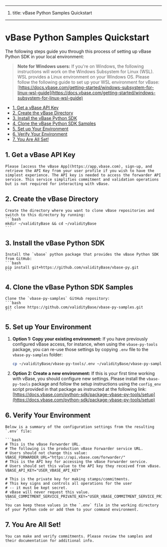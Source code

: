 ----
1. title: vBase Python Samples Quickstart
----

<!-- omit in toc -->
# vBase Python Samples Quickstart

The following steps guide you through this process of setting up vBase Python SDK in your local environment:

<!-- omit in toc -->
> **Note for Windows users:**
    If you're on Windows, the following instructions will work on the Windows Subsystem for Linux (WSL). WSL provides a Linux environment on your Windows OS. Please follow the following guide to set up your WSL environment for vBase: [https://docs.vbase.com/getting-started/windows-subsystem-for-linux-wsl-guide](https://docs.vbase.com/getting-started/windows-subsystem-for-linux-wsl-guide)

- [1. Get a vBase API Key](#1-get-a-vbase-api-key)
- [2. Create the vBase Directory](#2-create-the-vbase-directory)
- [3. Install the vBase Python SDK](#3-install-the-vbase-python-sdk)
- [4. Clone the vBase Python SDK Samples](#4-clone-the-vbase-python-sdk-samples)
- [5. Set up Your Environment](#5-set-up-your-environment)
- [6. Verify Your Environment](#6-verify-your-environment)
- [7. You Are All Set!](#7-you-are-all-set)

## 1. Get a vBase API Key
    Please [access the vBase App](https://app.vbase.com), sign-up, and retrieve the API Key from your user profile if you wish to have the simplest experience. The API key is needed to access the forwarder API service. This service simplifies commitment and validation operations but is not required for interacting with vBase.

## 2. Create the vBase Directory
    Create the directory where you want to clone vBase repositories and switch to this directory by running:
    ```bash
    mkdir ~/validityBase && cd ~/validityBase
    ```

## 3. Install the vBase Python SDK
    Install the `vbase` python package that provides the vBase Python SDK from GitHub:
    ```bash
    pip install git+https://github.com/validityBase/vbase-py.git
    ```

## 4. Clone the vBase Python SDK Samples
    Clone the `vbase-py-samples` GitHub repository:
    ```bash
    git clone https://github.com/validityBase/vbase-py-samples.git
    ```

## 5. Set up Your Environment

   1. **Option 1: Copy your existing environment:**
        If you have previously configured vBase access, for instance, when using the `vbase-py-tools` package, you can re-use those settings by copying `.env` file to the `vbase-py-samples` folder:
        ```bash
        cp ~/validityBase/vbase-py-tools/.env ~/validityBase/vbase-py-samples
        ```

   2. **Option 2: Create a new environment:**
        If this is your first time working with vBase, you should configure new settings.
        Please install the `vbase-py-tools` package and follow the setup instructions using the `config_env` script provided in that package as instructed at the following link: [https://docs.vbase.com/python-sdk/package-vbase-py-tools/setup](https://docs.vbase.com/python-sdk/package-vbase-py-tools/setup)

## 6. Verify Your Environment
    Below is a summary of the configuration settings from the resulting `.env` file:

    ```bash
    # This is the vBase Forwarder URL.
    # The following is the production vBase Forwarder service URL.
    # Users should not change this value:
    VBASE_FORWARDER_URL="https://api.vbase.com/forwarder/"
    # This is the API key for accessing the vBase Forwarder service.
    # Users should set this value to the API key they received from vBase.
    VBASE_API_KEY="USER_VBASE_API_KEY"

    # This is the private key for making stamps/commitments.
    # This key signs and controls all operations for the user
    # -- it must be kept secret.
    # vBase will never request this value.
    VBASE_COMMITMENT_SERVICE_PRIVATE_KEY="USER_VBASE_COMMITMENT_SERVICE_PRIVATE_KEY"
    ```
    You can keep these values in the `.env` file in the working directory of your Python code or add them to your command environment.

## 7. You Are All Set!
    You can make and verify commitments. Please review the samples and their documentation for additional info.
